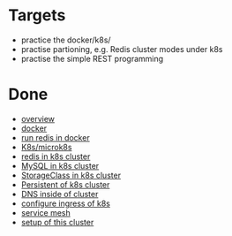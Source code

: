 # Targets
* practice the docker/k8s/
* practise  partioning, e.g. Redis cluster modes under k8s
* practise the simple REST programming

# Done
* [overview](doc/cloud_native.md)
* [docker](doc/docker.md)
* [run redis in docker](doc/docker_redis.md)
* [K8s/microk8s](doc/microk8s.md)
* [redis in k8s cluster](doc/k8s_redis.md)
* [MySQL in k8s cluster](doc/k8s_mysql.md)
* [StorageClass in k8s cluster](doc/k8s_storage.md)
* [Persistent of k8s cluster](doc/k8s_persistent.md)
* [DNS inside of cluster](doc/k8s_DNS.md)
* [configure ingress of k8s](doc/k8s_ingress.md)
* [service mesh](doc/ServiceMesh.md)
* [setup of this cluster](doc/setup.md)

